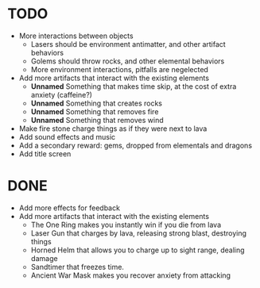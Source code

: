 
# TODO

- More interactions between objects
    - Lasers should be environment antimatter, and other artifact behaviors
    - Golems should throw rocks, and other elemental behaviors
    - More environment interactions, pitfalls are negelected
- Add more artifacts that interact with the existing elements
    - **Unnamed** Something that makes time skip, at the cost of extra anxiety (caffeine?)
    - **Unnamed** Something that creates rocks
    - **Unnamed** Something that removes fire
    - **Unnamed** Something that removes wind
- Make fire stone charge things as if they were next to lava
- Add sound effects and music
- Add a secondary reward: gems, dropped from elementals and dragons
- Add title screen

# DONE

- Add more effects for feedback
- Add more artifacts that interact with the existing elements
    - The One Ring makes you instantly win if you die from lava
    - Laser Gun that charges by lava, releasing strong blast, destroying things
    - Horned Helm that allows you to charge up to sight range, dealing damage
    - Sandtimer that freezes time.
    - Ancient War Mask makes you recover anxiety from attacking